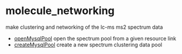 ﻿# molecule_networking

make clustering and networking of the lc-ms ms2 spectrum data

+ [openMysqlPool](molecule_networking/openMysqlPool.1) open the spectrum pool from a given resource link
+ [createMysqlPool](molecule_networking/createMysqlPool.1) create a new spectrum clustering data pool
